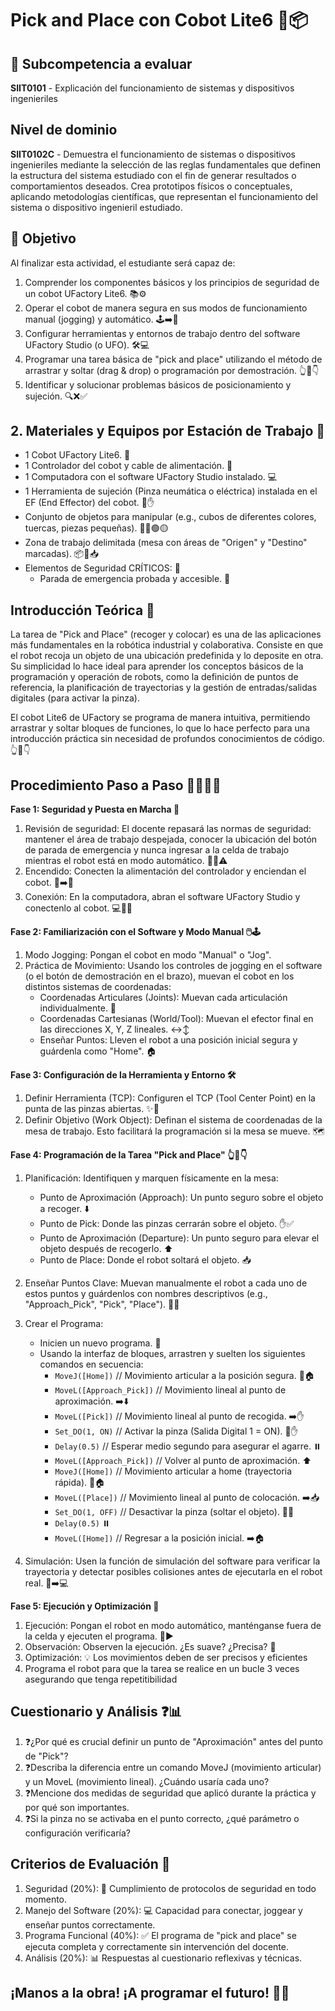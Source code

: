 # Pick and Place con Cobot Lite6 🧩📦

## 📝 Subcompetencia a evaluar
**SIIT0101** - Explicación del funcionamiento de sistemas y dispositivos ingenieriles
## Nivel de dominio
**SIIT0102C** - Demuestra el funcionamiento de sistemas o dispositivos ingenieriles mediante la selección de las reglas fundamentales que definen la estructura del sistema estudiado con el fin de generar resultados o comportamientos deseados.
Crea prototipos físicos o conceptuales, aplicando metodologías científicas, que representan el funcionamiento del sistema o dispositivo ingenieril estudiado.

## 🎯 Objetivo
Al finalizar esta actividad, el estudiante será capaz de:

1. Comprender los componentes básicos y los principios de seguridad de un cobot UFactory Lite6. 📚⚙️
2. Operar el cobot de manera segura en sus modos de funcionamiento manual (jogging) y automático. 🕹️➡️🤖
3. Configurar herramientas y entornos de trabajo dentro del software UFactory Studio (o UFO). 🛠️💻
4. Programar una tarea básica de "pick and place" utilizando el método de arrastrar y soltar (drag & drop) o programación por demostración. 👆🧩👇
5. Identificar y solucionar problemas básicos de posicionamiento y sujeción. 🔍❌✅

## 2. Materiales y Equipos por Estación de Trabajo 🧰

* 1 Cobot UFactory Lite6. 🤖
* 1 Controlador del cobot y cable de alimentación. 🔌
* 1 Computadora con el software UFactory Studio instalado. 💻
* 1 Herramienta de sujeción (Pinza neumática o eléctrica) instalada en el EF (End Effector) del cobot. 🦾✋
* Conjunto de objetos para manipular (e.g., cubos de diferentes colores, tuercas, piezas pequeñas). 🧊🔴🟢🟡
* Zona de trabajo delimitada (mesa con áreas de "Origen" y "Destino" marcadas). 📦🔄📥
* Elementos de Seguridad CRÍTICOS: 🚨
    - Parada de emergencia probada y accesible. 🔴
 
## Introducción Teórica 📖

La tarea de "Pick and Place" (recoger y colocar) es una de las aplicaciones más fundamentales en la robótica industrial y colaborativa. Consiste en que el robot recoja un objeto de una ubicación predefinida y lo deposite en otra. Su simplicidad lo hace ideal para aprender los conceptos básicos de la programación y operación de robots, como la definición de puntos de referencia, la planificación de trayectorias y la gestión de entradas/salidas digitales (para activar la pinza).

El cobot Lite6 de UFactory se programa de manera intuitiva, permitiendo arrastrar y soltar bloques de funciones, lo que lo hace perfecto para una introducción práctica sin necesidad de profundos conocimientos de código. 👆🧩👇

## Procedimiento Paso a Paso 🚶‍♂️🚶‍♀️

**Fase 1: Seguridad y Puesta en Marcha 🚦**

1. Revisión de seguridad: El docente repasará las normas de seguridad: mantener el área de trabajo despejada, conocer la ubicación del botón de parada de emergencia y nunca ingresar a la celda de trabajo mientras el robot está en modo automático. 👮‍♂️⚠️
2. Encendido: Conecten la alimentación del controlador y enciendan el cobot. 🔌➡️🤖
3. Conexión: En la computadora, abran el software UFactory Studio y conectenlo al cobot. 💻🔗🤖

**Fase 2: Familiarización con el Software y Modo Manual 🖱️🕹️**
1. Modo Jogging: Pongan el cobot en modo "Manual" o "Jog".
2. Práctica de Movimiento: Usando los controles de jogging en el software (o el botón de demostración en el brazo), muevan el cobot en los distintos sistemas de coordenadas:
   - Coordenadas Articulares (Joints): Muevan cada articulación individualmente. 🔄
   - Coordenadas Cartesianas (World/Tool): Muevan el efector final en las direcciones X, Y, Z lineales. ↔️↕️
   - Enseñar Puntos: Lleven el robot a una posición inicial segura y guárdenla como "Home". 🏠

**Fase 3: Configuración de la Herramienta y Entorno 🛠️**
1. Definir Herramienta (TCP): Configuren el TCP (Tool Center Point) en la punta de las pinzas abiertas. ✨🦾
2. Definir Objetivo (Work Object): Definan el sistema de coordenadas de la mesa de trabajo. Esto facilitará la programación si la mesa se mueve. 🗺️

**Fase 4: Programación de la Tarea "Pick and Place" 👆🧩👇**
1. Planificación: Identifiquen y marquen físicamente en la mesa:
   - Punto de Aproximación (Approach): Un punto seguro sobre el objeto a recoger. ⬇️
   - Punto de Pick: Donde las pinzas cerrarán sobre el objeto. ✋✅
   - Punto de Aproximación (Departure): Un punto seguro para elevar el objeto después de recogerlo. ⬆️
   - Punto de Place: Donde el robot soltará el objeto. 📥

2. Enseñar Puntos Clave: Muevan manualmente el robot a cada uno de estos puntos y guárdenlos con nombres descriptivos (e.g., "Approach_Pick", "Pick", "Place"). 💾📍
3. Crear el Programa:
   - Inicien un nuevo programa. 📝
   - Usando la interfaz de bloques, arrastren y suelten los siguientes comandos en secuencia:
     * ```MoveJ([Home])``` // Movimiento articular a la posición segura. 🔄🏠
     * ```MoveL([Approach_Pick])``` // Movimiento lineal al punto de aproximación. ➡️⬇️
     * ```MoveL([Pick])``` // Movimiento lineal al punto de recogida. ➡️✋
     * ```Set_DO(1, ON)``` // Activar la pinza (Salida Digital 1 = ON). 🔌✋
     * ```Delay(0.5)``` // Esperar medio segundo para asegurar el agarre. ⏸️
     * ```MoveL([Approach_Pick])``` // Volver al punto de aproximación. ⬆️
     * ```MoveJ([Home])``` // Movimiento articular a home (trayectoria rápida). 🔄🏠
     * ```MoveL([Place])``` // Movimiento lineal al punto de colocación. ➡️📥
     * ```Set_DO(1, OFF)``` // Desactivar la pinza (soltar el objeto). 🔌👋
     * ```Delay(0.5)``` ⏸️
     * ```MoveL([Home])``` // Regresar a la posición inicial. ➡️🏠

4. Simulación: Usen la función de simulación del software para verificar la trayectoria y detectar posibles colisiones antes de ejecutarla en el robot real. 🤖➡️💻

**Fase 5: Ejecución y Optimización 🚀**
1. Ejecución: Pongan el robot en modo automático, manténganse fuera de la celda y ejecuten el programa. 🤖▶️
2. Observación: Observen la ejecución. ¿Es suave? ¿Precisa? 👀
3. Optimización: 💡 Los movimientos deben de ser precisos y eficientes
4. Programa el robot para que la tarea se realice en un bucle 3 veces asegurando que tenga repetitibilidad

## Cuestionario y Análisis ❓📊
1. ❓¿Por qué es crucial definir un punto de "Aproximación" antes del punto de "Pick"?
2. ❓Describa la diferencia entre un comando MoveJ (movimiento articular) y un MoveL (movimiento lineal). ¿Cuándo usaría cada uno?
3. ❓Mencione dos medidas de seguridad que aplicó durante la práctica y por qué son importantes.
4. ❓Si la pinza no se activaba en el punto correcto, ¿qué parámetro o configuración verificaría?

## Criterios de Evaluación 📝
1. Seguridad (20%): 🚨 Cumplimiento de protocolos de seguridad en todo momento.
2. Manejo del Software (20%): 💻 Capacidad para conectar, joggear y enseñar puntos correctamente.
3. Programa Funcional (40%): ✅ El programa de "pick and place" se ejecuta completa y correctamente sin intervención del docente.
4. Análisis (20%): 📊 Respuestas al cuestionario reflexivas y técnicas.

## ¡Manos a la obra! ¡A programar el futuro! 🤖✨
